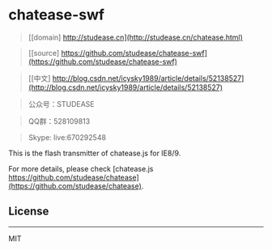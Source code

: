 ﻿# chatease-swf

> [[domain] http://studease.cn](http://studease.cn/chatease.html)

> [[source] https://github.com/studease/chatease-swf](https://github.com/studease/chatease-swf)

> [[中文] http://blog.csdn.net/icysky1989/article/details/52138527](http://blog.csdn.net/icysky1989/article/details/52138527)

> 公众号：STUDEASE

> QQ群：528109813

> Skype: live:670292548

This is the flash transmitter of chatease.js for IE8/9.

For more details, please check [chatease.js https://github.com/studease/chatease](https://github.com/studease/chatease).


## License
----------

MIT
